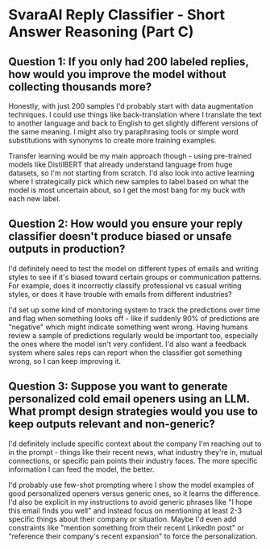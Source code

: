 # SvaraAI Reply Classifier - Short Answer Reasoning (Part C)

## Question 1: If you only had 200 labeled replies, how would you improve the model without collecting thousands more?

Honestly, with just 200 samples I'd probably start with data augmentation techniques. I could use things like back-translation where I translate the text to another language and back to English to get slightly different versions of the same meaning. I might also try paraphrasing tools or simple word substitutions with synonyms to create more training examples. 

Transfer learning would be my main approach though - using pre-trained models like DistilBERT that already understand language from huge datasets, so I'm not starting from scratch. I'd also look into active learning where I strategically pick which new samples to label based on what the model is most uncertain about, so I get the most bang for my buck with each new label.

## Question 2: How would you ensure your reply classifier doesn't produce biased or unsafe outputs in production?

I'd definitely need to test the model on different types of emails and writing styles to see if it's biased toward certain groups or communication patterns. For example, does it incorrectly classify professional vs casual writing styles, or does it have trouble with emails from different industries?

I'd set up some kind of monitoring system to track the predictions over time and flag when something looks off - like if suddenly 90% of predictions are "negative" which might indicate something went wrong. Having humans review a sample of predictions regularly would be important too, especially the ones where the model isn't very confident. I'd also want a feedback system where sales reps can report when the classifier got something wrong, so I can keep improving it.

## Question 3: Suppose you want to generate personalized cold email openers using an LLM. What prompt design strategies would you use to keep outputs relevant and non-generic?

I'd definitely include specific context about the company I'm reaching out to in the prompt - things like their recent news, what industry they're in, mutual connections, or specific pain points their industry faces. The more specific information I can feed the model, the better.

I'd probably use few-shot prompting where I show the model examples of good personalized openers versus generic ones, so it learns the difference. I'd also be explicit in my instructions to avoid generic phrases like "I hope this email finds you well" and instead focus on mentioning at least 2-3 specific things about their company or situation. Maybe I'd even add constraints like "mention something from their recent LinkedIn post" or "reference their company's recent expansion" to force the personalization.
